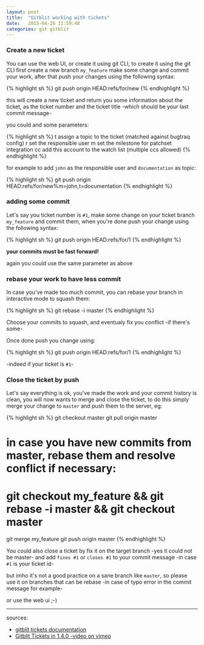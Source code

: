 ```yaml
---
layout: post
title:  "Gitblit working with tickets"
date:   2015-04-26 11:59:48
categories: git gitblit
---
```


### Create a new ticket

You can use the web UI, or create it using git CLI, to create it using the git CLI first create a new branch `my_feature` make some change and commit your work, after that push your changes using the following syntax:

{% highlight sh %}
git push origin HEAD:refs/for/new
{% endhighlight %}

this will create a new ticket and return you some information about the ticket, as the ticket number and the ticket title -which should be your last commit message-

you could and some parameters:

{% highlight sh %}
t   assign a topic to the ticket (matched against bugtraq config)
r   set the responsible user
m   set the milestone for patchset integration
cc  add this account to the watch list (multiple ccs allowed)
{% endhighlight %}

for example to add `john` as the responsible user and `documentation` as topic:

{% highlight sh %}
git push origin HEAD:refs/for/new%m=john,t=documentation
{% endhighlight %}

### adding some commit

Let's say you ticket number is `#1`, make some change on your ticket branch `my_feature` and commit them, when you're done push your change using the following syntax:

{% highlight sh %}
git push origin HEAD:refs/for/1
{% endhighlight %}

**your commits must be fast forward!**

again you could use the same parameter as above

### rebase your work to have less commit

In case you've made too much commit, you can rebase your branch in interactive mode to squash them:

{% highlight sh %}
git rebase -i master
{% endhighlight %}

Choose your commits to squash, and eventualy fix you conflict -if there's some-

Once done push you change using:

{% highlight sh %}
git push origin HEAD:refs/for/1
{% endhighlight %}

-indeed if your ticket is `#1`-

### Close the ticket by push

Let's say everything is ok, you've made the work and your commit history is clean, you will now wants to merge and close the ticket, to do this simply merge your change to `master` and push them to the server, eg:

{% highlight sh %}
git checkout master
git pull origin master
# in case you have new commits from master, rebase them and resolve conflict if necessary:
# git checkout my_feature && git rebase -i master && git checkout master
git merge my_feature
git push origin master
{% endhighlight %}

You could also close a ticket by fix it on the target branch -yes it could not be master- and add `fixes #1` or `closes #1` to your commit message -in case `#1` is your ticket id- 

but imho it's not a good practice on a sane branch like `master`, so please use it on branches that can be rebase -in case of typo error in the commit message for example-

or use the web ui ;-)

<hr/>
sources:

- [gitblit tickets documentation](http://gitblit.com/tickets_using.html)
- [Gitblit Tickets in 1.4.0 -video on vimeo](https://vimeo.com/86164723)
